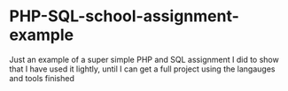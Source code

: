 # PHP-SQL-school-assignment-example
Just an example of a super simple PHP and SQL assignment I did to show that I have used it lightly, until I can get a full project using the langauges and tools finished

